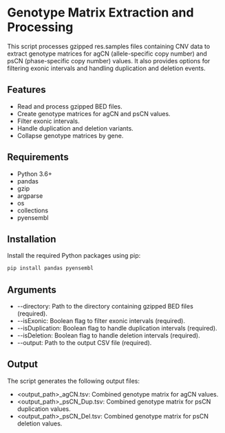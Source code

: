 # Genotype Matrix Extraction and Processing

This script processes gzipped res.samples files containing CNV data to extract genotype matrices for agCN (allele-specific copy number) and psCN (phase-specific copy number) values.
It also provides options for filtering exonic intervals and handling duplication and deletion events.

## Features

- Read and process gzipped BED files.
- Create genotype matrices for agCN and psCN values.
- Filter exonic intervals.
- Handle duplication and deletion variants.
- Collapse genotype matrices by gene.

## Requirements

- Python 3.6+
- pandas
- gzip
- argparse
- os
- collections
- pyensembl

## Installation

Install the required Python packages using pip:

```sh
pip install pandas pyensembl
```

## Arguments
- --directory: Path to the directory containing gzipped BED files (required).
- --isExonic: Boolean flag to filter exonic intervals (required).
- --isDuplication: Boolean flag to handle duplication intervals (required).
- --isDeletion: Boolean flag to handle deletion intervals (required).
- --output: Path to the output CSV file (required).


## Output
The script generates the following output files:

- <output_path>_agCN.tsv: Combined genotype matrix for agCN values.
- <output_path>_psCN_Dup.tsv: Combined genotype matrix for psCN duplication values.
- <output_path>_psCN_Del.tsv: Combined genotype matrix for psCN deletion values.